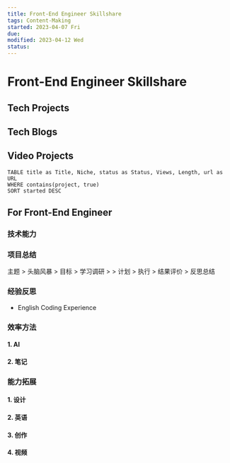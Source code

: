 ```yaml
---
title: Front-End Engineer Skillshare
tags: Content-Making     
started: 2023-04-07 Fri
due: 
modified: 2023-04-12 Wed
status: 
---
```

# Front-End Engineer Skillshare

## Tech Projects

## Tech Blogs

## Video Projects

```dataview
TABLE title as Title, Niche, status as Status, Views, Length, url as URL
WHERE contains(project, true)
SORT started DESC
```

## For Front-End Engineer
### 技术能力

### 项目总结
主题 > 头脑风暴 > 目标 > 学习调研 > > 计划 > 执行 > 结果评价 > 反思总结

### 经验反思
- English Coding Experience

### 效率方法
#### 1. AI
#### 2. 笔记

### 能力拓展
#### 1. 设计
#### 2. 英语
#### 3. 创作
#### 4. 视频